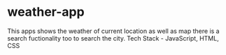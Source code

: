 # weather-app
This apps shows the weather of current location as well as map there is a search fuctionality too to search the city.
Tech Stack - JavaScript, HTML, CSS
